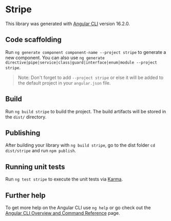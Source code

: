 # Stripe

This library was generated with [Angular CLI](https://github.com/angular/angular-cli) version 16.2.0.

## Code scaffolding

Run `ng generate component component-name --project stripe` to generate a new component. You can also use `ng generate directive|pipe|service|class|guard|interface|enum|module --project stripe`.
> Note: Don't forget to add `--project stripe` or else it will be added to the default project in your `angular.json` file. 

## Build

Run `ng build stripe` to build the project. The build artifacts will be stored in the `dist/` directory.

## Publishing

After building your library with `ng build stripe`, go to the dist folder `cd dist/stripe` and run `npm publish`.

## Running unit tests

Run `ng test stripe` to execute the unit tests via [Karma](https://karma-runner.github.io).

## Further help

To get more help on the Angular CLI use `ng help` or go check out the [Angular CLI Overview and Command Reference](https://angular.io/cli) page.
